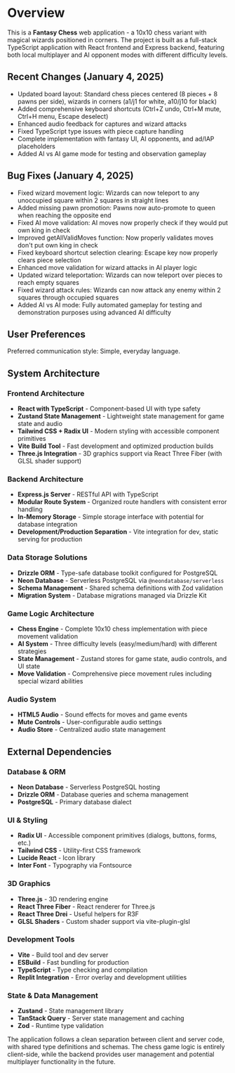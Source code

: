 # Overview

This is a **Fantasy Chess** web application - a 10x10 chess variant with magical wizards positioned in corners. The project is built as a full-stack TypeScript application with React frontend and Express backend, featuring both local multiplayer and AI opponent modes with different difficulty levels.

## Recent Changes (January 4, 2025)
- Updated board layout: Standard chess pieces centered (8 pieces + 8 pawns per side), wizards in corners (a1/j1 for white, a10/j10 for black)
- Added comprehensive keyboard shortcuts (Ctrl+Z undo, Ctrl+M mute, Ctrl+H menu, Escape deselect)
- Enhanced audio feedback for captures and wizard attacks
- Fixed TypeScript type issues with piece capture handling
- Complete implementation with fantasy UI, AI opponents, and ad/IAP placeholders
- Added AI vs AI game mode for testing and observation gameplay

## Bug Fixes (January 4, 2025)
- Fixed wizard movement logic: Wizards can now teleport to any unoccupied square within 2 squares in straight lines
- Added missing pawn promotion: Pawns now auto-promote to queen when reaching the opposite end
- Fixed AI move validation: AI moves now properly check if they would put own king in check
- Improved getAllValidMoves function: Now properly validates moves don't put own king in check
- Fixed keyboard shortcut selection clearing: Escape key now properly clears piece selection
- Enhanced move validation for wizard attacks in AI player logic
- Updated wizard teleportation: Wizards can now teleport over pieces to reach empty squares
- Fixed wizard attack rules: Wizards can now attack any enemy within 2 squares through occupied squares
- Added AI vs AI mode: Fully automated gameplay for testing and demonstration purposes using advanced AI difficulty

## User Preferences

Preferred communication style: Simple, everyday language.

## System Architecture

### Frontend Architecture
- **React with TypeScript** - Component-based UI with type safety
- **Zustand State Management** - Lightweight state management for game state and audio
- **Tailwind CSS + Radix UI** - Modern styling with accessible component primitives
- **Vite Build Tool** - Fast development and optimized production builds
- **Three.js Integration** - 3D graphics support via React Three Fiber (with GLSL shader support)

### Backend Architecture
- **Express.js Server** - RESTful API with TypeScript
- **Modular Route System** - Organized route handlers with consistent error handling
- **In-Memory Storage** - Simple storage interface with potential for database integration
- **Development/Production Separation** - Vite integration for dev, static serving for production

### Data Storage Solutions
- **Drizzle ORM** - Type-safe database toolkit configured for PostgreSQL
- **Neon Database** - Serverless PostgreSQL via `@neondatabase/serverless`
- **Schema Management** - Shared schema definitions with Zod validation
- **Migration System** - Database migrations managed via Drizzle Kit

### Game Logic Architecture
- **Chess Engine** - Complete 10x10 chess implementation with piece movement validation
- **AI System** - Three difficulty levels (easy/medium/hard) with different strategies
- **State Management** - Zustand stores for game state, audio controls, and UI state
- **Move Validation** - Comprehensive piece movement rules including special wizard abilities

### Audio System
- **HTML5 Audio** - Sound effects for moves and game events
- **Mute Controls** - User-configurable audio settings
- **Audio Store** - Centralized audio state management

## External Dependencies

### Database & ORM
- **Neon Database** - Serverless PostgreSQL hosting
- **Drizzle ORM** - Database queries and schema management
- **PostgreSQL** - Primary database dialect

### UI & Styling
- **Radix UI** - Accessible component primitives (dialogs, buttons, forms, etc.)
- **Tailwind CSS** - Utility-first CSS framework
- **Lucide React** - Icon library
- **Inter Font** - Typography via Fontsource

### 3D Graphics
- **Three.js** - 3D rendering engine
- **React Three Fiber** - React renderer for Three.js
- **React Three Drei** - Useful helpers for R3F
- **GLSL Shaders** - Custom shader support via vite-plugin-glsl

### Development Tools
- **Vite** - Build tool and dev server
- **ESBuild** - Fast bundling for production
- **TypeScript** - Type checking and compilation
- **Replit Integration** - Error overlay and development utilities

### State & Data Management
- **Zustand** - State management library
- **TanStack Query** - Server state management and caching
- **Zod** - Runtime type validation

The application follows a clean separation between client and server code, with shared type definitions and schemas. The chess game logic is entirely client-side, while the backend provides user management and potential multiplayer functionality in the future.